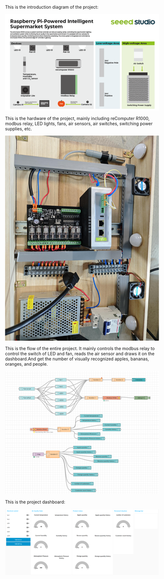 This is the introduction diagram of the project:

<div align="center"><img src="./images/1.png" alt="pir" width="700" height="auto" /></div>



This is the hardware of the project, mainly including reComputer R1000, modbus relay, LED lights, fans, air sensors, air switches, switching power supplies, etc.

<div align="center"><img src="./images/hardware.jpg" alt="pir" width="700" height="auto" /></div>

This is the flow of the entire project. It mainly controls the modbus relay to control the switch of LED and fan, reads the air sensor and draws it on the dashboard.And get the number of visually recognized apples, bananas, oranges, and people.

<div align="center"><img src="./images/flow.png" alt="pir" width="700" height="auto" /></div>

This is the project dashboard:

<div align="center"><img src="./images/dashboard.png" alt="pir" width="700" height="auto" /></div>